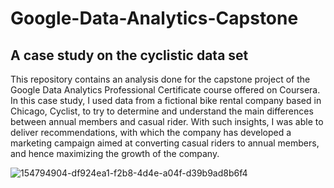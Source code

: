 # Google-Data-Analytics-Capstone
## A case study on the cyclistic data set
This repository contains an analysis done for the capstone project of the Google Data Analytics Professional Certificate course offered on Coursera. In this case study, I used data from a fictional bike rental company based in Chicago, Cyclist, to try to determine and understand the main differences between annual members and casual rider. With such insights, I was able to deliver recommendations, with which the company has developed a marketing campaign aimed at converting casual riders to annual members, and hence maximizing the growth of the company.



![154794904-df924ea1-f2b8-4d4e-a04f-d39b9ad8b6f4](https://user-images.githubusercontent.com/99217835/156901337-b969a60e-5d7e-47c6-9a47-bdc970a2b262.png)

